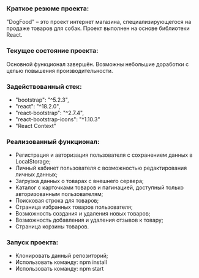 ### Краткое резюме проекта:
"DogFood" – это проект интернет магазина, специализирующегося на продаже товаров для собак. Проект выполнен на основе библиотеки React.

### Текущее состояние проекта:
Основной функционал завершён. Возможны небольшие доработки с целью повышения производительности.

### Задействованный стек:
- "bootstrap": "^5.2.3",
- "react": "^18.2.0",
- "react-bootstrap": "^2.7.4",
- "react-bootstrap-icons": "^1.10.3"
- "React Context"

### Реализованный функционал:
- Регистрация и авторизация пользователя с сохранением данных в LocalStorage;
- Личный кабинет пользователя с возможностью редактирования личных данных;
- Загрузка данных о товарах с внешнего сервера;
- Каталог с карточками товаров и пагинацией, доступный только авторизованным пользователям;
- Поисковая строка для товаров;
- Страница избранных товаров пользователя;
- Возможность создания и удаления новых товаров;
- Возможность добавления и удаления отзывов к товару;
- Страница корзины товаров.

### Запуск проекта:
- Клонировать данный репозиторий;
- Использовать команду: npm install
- Использовать команду: npm start